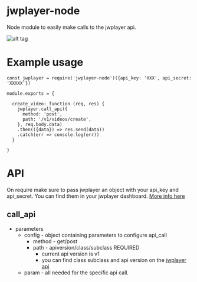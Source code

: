 # jwplayer-node

Node module to easily make calls to the jwplayer api.

![alt tag]('./warning.png')

# Example usage
```
const jwplayer = require('jwplayer-node')({api_key: 'XXX', api_secret: 'XXXXX'})

module.exports = {

  create_video: function (req, res) {
    jwplayer.call_api({
      method: 'post',
      path: '/v1/videos/create',
    }, req.body.data)
    .then(({data}) => res.send(data))
    .catch(err => console.log(err))
  }

}
```
# API

On require make sure to pass jwplayer an object with your api_key and api_secret. You can find them in your jwplayer dashboard. [More info here](https://support.jwplayer.com/customer/portal/articles/2339133-accessing-your-api-key-secret)

## call_api

* parameters
  * config - object containing parameters to configure api_call
    * method - get/post
    * path - apiversion/class/subclass REQUIRED
      * current api version is v1
      * you can find class subclass and api version on the [jwplayer api](https://developer.jwplayer.com/jw-platform/reference/v1/)
  * param - all needed for the specific api call.
